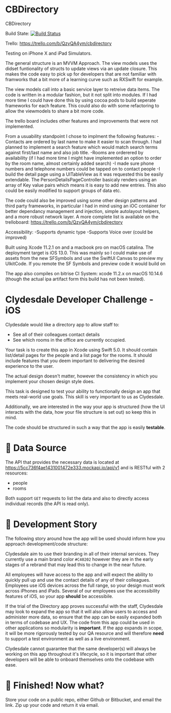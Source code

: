 # CBDirectory
CBDirectory

Build State:
[![Build Status](https://app.bitrise.io/app/78ba60ad3662f53d/status.svg?token=ub_XfGcSzjV83X_V50OB6g&branch=master)](https://app.bitrise.io/app/78ba60ad3662f53d)

Trello: https://trello.com/b/QzyQA4ym/cbdirectory

Testing on iPhone X and iPad Simulators.

The general structure is an MVVM Approach. The view models uses the didset funtionality of structs to update views via an update closure. This makes the code easy to pick up for developers that are not familiar with framworks that a bit more of a learning curve such as RXSwift for example. 

The view models call into a basic service layer to retreive data items. The code is written in a modular fashion, but it not split into modules. If I had more time I could have done this by using cocoa pods to build seperate frameworks for each feature. This could also do with some refactoring to allow the viewmodels to share a bit more code.

The trello board includes other features and improvements that were not implemented.

From a usuability standpoint I chose to implment the following features:
-Contacts are ordered by last name to make it easier to scan through. I had planned to implement a search feature which would match search terms against first/last name and also job title.
-Rooms are  orderered by availability (if I had more time I might have implemented an option to order by the room name, almost certainly added search)
-I made sure phone numbers and telephone numbers could be tapped on to contact people
-I build the detail page using a UITableView as it was requested this be easily extendable. The PersonDetailsPageController basicaly renders using an array of Key value pairs which means it is easy to add new entries. This also could be easily modified to support groups of  data etc.

The code could also be improved using some other design patterns and third party frameworks, in particular I had in mind using an iOC container for better dependancy management and injection, simple autolayout helpers, and a more robust network layer. A more complete list is available on the trelloboard: https://trello.com/b/QzyQA4ym/cbdirectory

Accessibility:
-Supports dynamic type
-Supports Voice over (could be improved)


Built using Xcode 11.2.1 on and a macbook pro on macOS catalina. The deployment target is iOS 13.0. This was mainly so I could make use of assets from the new SFSymbols and use the SwiftUI Canvas to preview my UIkitCode. If you remote the SF Symbols and preview code it would build on 

The app also compiles on bitrise CI System: xcode 11.2.x on macOS 10.14.6 (though the actual ipa artifact form this build has not been tested).


# Clydesdale Developer Challenge - iOS
Clydesdale would like a directory app to allow staff to:
 - See all of their colleagues contact details
 - See which rooms in the office are currently occupied.

Your task is to create this app in Xcode using Swift 5.0. It should contain list/detail pages for the people and a list page for the rooms. It should include features that you deem important to delivering the desired experience to the user.

The actual design doesn't matter, however the consistency in which you implement your chosen design style does.

This task is designed to test your ability to functionally design an app that meets real-world use goals. This skill is very important to us as Clydesdale.

Additionally, we are interested in the way your app is structured (how the UI interacts with the data, how your file structure is set out) so keep this in mind.

The code should be structured in such a way that the app is easily **testable**. 

# 🔌 Data Source

The API that provides the necessary data is located at https://5cc736f4ae1431001472e333.mockapi.io/api/v1 and is RESTful with 2 resources:

- people 
- rooms

Both support `GET` requests to list the data and also to directly access individual records (the API is read only).

# 📖 Development Story

The following story around how the app will be used should inform how you approach development/code structure:

Clydesdale aim to use their branding in all of their internal services. They currently use a main brand color 
`#C40202` however they are in the early stages of a rebrand that may lead this to change in the near future.

All employees will have access to the app and will expect the ability to quickly pull up and use the contact details of any of their colleagues. Employees use iOS devices across the full range, so your design must work across iPhones and iPads. Several of our employees use the accessibility features of iOS, so your app **should** be accessibile. 

If the trial of the Directory app proves successful with the staff, Clydesdale may look to expand the app so that it will also allow users to access and administer more data, so ensure that the app can be easily expanded both in terms of codebase and UX.  The code from this app could be used in other applications so modularity is **important**. If the app expands in scope, it will be more rigorously tested by our QA resource and will therefore **need** to support a test environment as well as a live environment. 

Clydesdale cannot guarantee that the same developer(s) will always be working on this app throughout it's lifecycle, so it is important that other developers will be able to onboard themselves onto the codebase with ease.

# 🏁 Finished! Now what?

Store your code on a public repo, either Github or Bitbucket, and email the link.
Zip up your code and return it via email.

